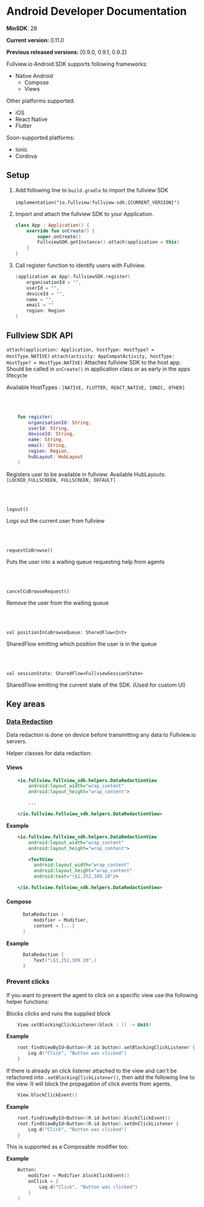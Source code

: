 # Android Developer Documentation

**MinSDK**: 28

**Current version:** 0.11.0

**Previous released versions:** [0.9.0, 0.9.1, 0.9.2]

Fullview.io Android SDK supports following frameworks:

- Native Android
  - Compose
  - Views

Other platforms supported:

  - iOS
  - React Native
  - Flutter

Soon-supported platforms:

- Ionic
- Cordova

## Setup

1. Add following line to `build.gradle` to import the fullview SDK</br></br>`implementation("io.fullview:fullview-sdk:{CURRENT_VERSION}")`

2. Import and attach the fullview SDK to your Application.

   ```kotlin
   class App : Application() {
       override fun onCreate() {
           super.onCreate()
           FullviewSDK.getInstance().attach(application = this)
       }
   }
   ```

3. Call register function to identify users with Fullview.

   ```kotlin
   (application as App).fullviewSDK.register(
       organisationId = "",
       userId = "",
       deviceId = "",
       name = "",
       email = ""
       region: Region
   )
   ```

## Fullview SDK API

`attach(application: Application, hostType: HostType? = HostType.NATIVE)`
`attach(activity: AppCompatActivity, hostType: HostType? = HostType.NATIVE)`
Attaches fullview SDK to the host app. Should be called in `onCreate()` in application class or as early in the apps lifecycle

Available HostTypes : `[NATIVE, FLUTTER, REACT_NATIVE, IONIC, OTHER]`

<br/>
<br/>

```kotlin
    fun register(
        organisationId: String,
        userId: String,
        deviceId: String,
        name: String,
        email: String,
        region: Region,
        hubLayout: HubLayout
    )
```

Registers user to be available in fullview.
Available HubLayouts: `[LOCKED_FULLSCREEN, FULLSCREEN, DEFAULT]`

<br/>
<br/>

`logout()`

Logs out the current user from fullview

<br/><br/>

`requestCoBrowse()`

Puts the user into a waiting queue requesting help from agents

<br/>
<br/>

`cancelCoBrowseRequest()`

Remove the user from the waiting queue

<br/>
<br/>

`val positionInCoBrowseQueue: SharedFlow<Int>`

SharedFlow emitting which position the user is in the queue

<br/>
<br/>

`val sessionState: SharedFlow<FullviewSessionState>`

SharedFlow emitting the current state of the SDK. (Used for custom UI)

## Key areas

### [Data Redaction](-)

Data redaction is done on device before transmitting any data to Fullview.io servers.

Helper classes for data redaction:

#### Views

```xml
    <io.fullview.fullview_sdk.helpers.DataRedactionView
        android:layout_width="wrap_content"
        android:layout_height="wrap_content">

        ...

    </io.fullview.fullview_sdk.helpers.DataRedactionView>
```

**Example**

```xml
    <io.fullview.fullview_sdk.helpers.DataRedactionView
        android:layout_width="wrap_content"
        android:layout_height="wrap_content">

        <TextView
          android:layout_width="wrap_content"
          android:layout_height="wrap_content"
          android:text="\$1,252,309.20"/>

    </io.fullview.fullview_sdk.helpers.DataRedactionView>
```

#### Compose

```kotlin
      DataRedaction (
          modifier = Modifier,
          content = {...}
      )
```

**Example**

```kotlin
      DataRedaction {
          Text("\$1,252,309.20",)
      }
```

### Prevent clicks

If you want to prevent the agent to click on a specific view use the following helper functions:

Blocks clicks and runs the supplied block

```kotlin
    View.setBlockingClickListener(block : () -> Unit)
```

**Example**

```kotlin
    root.findViewById<Button>(R.id.button).setBlockingClickListener {
        Log.d("Click", "Button was clicked")
    }
```

If there is already an click listener attached to the view and can't be refactored into `.setBlockingClickListener()`, then add the following line to the view. It will block the propagation of click events from agents.

```kotlin
    View.blockClickEvent()
```

**Example**

```kotlin
    root.findViewById<Button>(R.id.button).blockClickEvent()
    root.findViewById<Button>(R.id.button).setOnClickListener {
        Log.d("Click", "Button was clicked")
    }
```

This is supported as a Composable modifier too.

**Example**

```kotlin
    Button(
        modifier = Modifier.blockClickEvent()
        onClick = {
            Log.d("Click", "Button was clicked")
        }
    )
```
